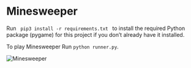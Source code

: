 # Minesweeper

<p> Run <code> pip3 install -r requirements.txt </code> to install the required Python package (pygame) for this project if you don’t already have it installed. </p>
<p>To play Minesweeper Run <code>python runner.py</code>.</p>


![Minesweeper](https://github.com/hamidezrb/Minesweeper/assets/108920011/ef6d4893-c28e-49b1-8946-2dd2299c9143)
